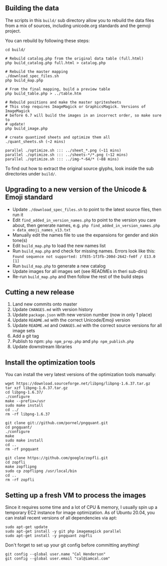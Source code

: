 ## Building the data

The scripts in this `build/` sub directory allow you to rebuild the data files 
from a mix of sources, including unicode.org standards and the gemoji project.

You can rebuild by following these steps:

	cd build/

	# Rebuild catalog.php from the original data table (full.html)
	php build_catalog.php full.html > catalog.php

	# Rebuild the master mapping
	./download_spec_files.sh
	php build_map.php

	# From the final mapping, build a preview table
	php build_table.php > ../table.htm

	# Rebuild positions and make the master spritesheets
	# This step requires ImageMagick or GraphicsMagick. Versions of ImageMagick
	# before 6.7 will build the images in an incorrect order, so make sure to
	# update!
	php build_image.php

	# create quantized sheets and optimize them all
	./quant_sheets.sh (~2 mins)

	parallel ./optimize.sh ::: ../sheet_*.png (~11 mins)
	parallel ./optimize.sh ::: ../sheets-*/*.png (~12 mins)
	parallel ./optimize.sh ::: ../img-*-64/* (~88 mins)


To find out how to extract the original source glyphs, look inside the sub
directories under `build/`.

## Upgrading to a new version of the Unicode & Emoji standard

* Update `./download_spec_files.sh` to point to the latest source files, then run it
* Edit `find_added_in_version_names.php` to point to the version you care about, then generate names, e.g. `php find_added_in_version_names.php > data_emoji_names_v13.txt`
* Manually edit the names file to use the expansions for gender and skin tone(s)
* Edit `build_map.php` to load the new names list
* Run `build_map.php` and check for missing names. Errors look like this:
    `Found sequence not supported: 1f935-1f3fb-200d-2642-fe0f / E13.0  [1]`
* Run `build_map.php` to generate a new catalog
* Update images for all images set (see READMEs in theri sub-dirs)
* Re-run `build_map.php` and then follow the rest of the build steps


## Cutting a new release

1. Land new commits onto master
2. Update `CHANGES.md` with version history
3. Update `package.json` with new version number (now in only 1 place)
4. Update `README.md` with the correct Unicode/Emoji version
4. Update `README.md` and `CHANGES.md` with the correct source versions for all image sets
5. Add a git tag
6. Publish to npm: `php npm_prep.php` and `php npm_publish.php`
7. Update downstream libraries


## Install the optimization tools

You can install the very latest versions of the optimization tools manually:

    wget https://download.sourceforge.net/libpng/libpng-1.6.37.tar.gz
    tar xzf libpng-1.6.37.tar.gz
    cd libpng-1.6.37/
    ./configure
    make --prefix=/usr
    sudo make install
    cd ../
    rm -rf libpng-1.6.37

    git clone git://github.com/pornel/pngquant.git
    cd pngquant/
    ./configure
    make
    sudo make install
    cd ..
    rm -rf pngquant

    git clone https://github.com/google/zopfli.git
    cd zopfli
    make zopflipng
    sudo cp zopflipng /usr/local/bin
    cd ..
    rm -rf zopfli

## Setting up a fresh VM to process the images

Since it requires some time and a lot of CPU & memory, I usually spin up a temporary EC2 instance for image optimization.
As of Ubuntu 20.04, you can install recent versions of all dependencies via apt:

    sudo apt-get update
    sudo apt-get install -y git php imagemagick parallel
    sudo apt-get install -y pngquant zopfli

Don't forget to set up your git config before committing anything!

    git config --global user.name "Cal Henderson"
    git config --global user.email "cal@iamcal.com"

